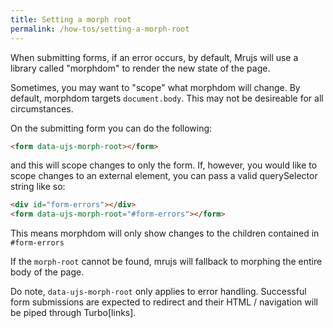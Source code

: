```yaml
---
title: Setting a morph root
permalink: /how-tos/setting-a-morph-root
---
```


When submitting forms, if an error occurs, by default,
Mrujs will use a library called "morphdom" to render the
new state of the page.

Sometimes, you may want to "scope" what morphdom will
change. By default, morphdom targets `document.body`. This
may not be desireable for all circumstances.

On the submitting form you can do the following:

```html
<form data-ujs-morph-root></form>
```

and this will scope changes to only the form. If, however,
you would like to scope changes to an external element, you
can pass a valid querySelector string like so:

```html
<div id="form-errors"></div>
<form data-ujs-morph-root="#form-errors"></form>
```

This means morphdom will only show changes to the children
contained in `#form-errors`

If the `morph-root` cannot be found, mrujs will fallback to
morphing the entire body of the page.

Do note, `data-ujs-morph-root` only applies to error
handling. Successful form submissions are expected to
redirect and their HTML / navigation will be piped through
Turbo[links].
